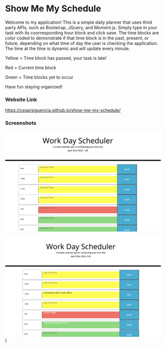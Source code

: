 # Show Me My Schedule

Welcome to my application! This is a simple daily planner that uses third party APIs, such as Bootstrap, JQuery, and Moment.js. Simply type in your task with its coorresponding hour block and click save. The time blocks are color coded to demonstrate if that time block is in the past, present, or future, depending on what time of day the user is checking the application. The time at the time is dynamic and will update every minute. 

Yellow = Time block has passed, your task is late!

Red = Current time block

Green = Time blocks yet to occur

Have fun staying organized!

### Website Link

https://cesarsiguencia.github.io/show-me-my-schedule/


### Screenshots 
![Screenshot 1](/screenshots/screenshots-1.jpeg)

![Screenshot 2](/screenshots/screenshots-2.jpeg))